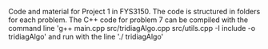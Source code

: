 Code and material for Project 1 in FYS3150.
The code is structured in folders for each problem.
The C++ code for problem 7 can be compiled with the command line 
'g++ main.cpp src/tridiagAlgo.cpp src/utils.cpp -I include -o tridiagAlgo'
and run with the line 
'./ tridiagAlgo'
